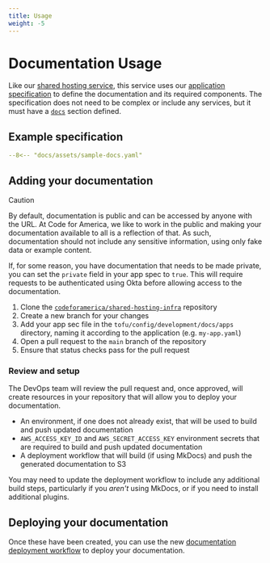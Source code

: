 ```yaml
---
title: Usage
weight: -5
---
```

# Documentation Usage

Like our [shared hosting service][shared-hosting], this service uses our
[application specification][appspec] to define the documentation and its
required components. The specification does not need to be complex or include
any services, but it must have a [`docs`][appspec.docs] section defined.

## Example specification

```yaml title="my-app.yaml"
--8<-- "docs/assets/sample-docs.yaml"
```

## Adding your documentation

> [!CAUTION]
> By default, documentation is public and can be accessed by anyone with the
> URL. At Code for America, we like to work in the public and making your
> documentation available to all is a reflection of that. As such, documentation
> should not include any sensitive information, using only fake data or example
> content.
>
> If, for some reason, you have documentation that needs to be made private, you
> can set the `private` field in your app spec to `true`. This will require
> requests to be authenticated using Okta before allowing access to the
> documentation.

1. Clone the [`codeforamerica/shared-hosting-infra`][repo] repository
1. Create a new branch for your changes
1. Add your app sec file in the `tofu/config/development/docs/apps`
   directory, naming it according to the application (e.g. `my-app.yaml`)
1. Open a pull request to the `main` branch of the repository
1. Ensure that status checks pass for the pull request

### Review and setup

The DevOps team will review the pull request and, once approved, will create
resources in your repository that will allow you to deploy your documentation.

- An environment, if one does not already exist, that will be used to build and
  push updated documentation
- `AWS_ACCESS_KEY_ID` and `AWS_SECRET_ACCESS_KEY` environment secrets that are
  required to build and push updated documentation
- A deployment workflow that will build (if using MkDocs) and push the generated
  documentation to S3

You may need to update the deployment workflow to include any additional build
steps, particularly if you _aren't_ using MkDocs, or if you need to install
additional plugins.

## Deploying your documentation

Once these have been created, you can use the new [documentation deployment
workflow][deployment] to deploy your documentation.

[appspec]: ../appspec/index.md
[appspec.docs]: ../appspec/reference.md#docs
[deployment]: deployment-workflow.md
[repo]: https://github.com/codeforamerica/shared-hosting-infra
[shared-hosting]: ../hosting/index.md

